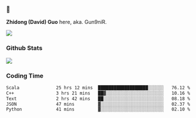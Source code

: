 ### 👋 

**Zhidong (David) Guo** here, aka. Gun9niR.

![](https://komarev.com/ghpvc/?username=Gun9niR&label=Total+Views)

### Github Stats

<img src="https://github-readme-stats.vercel.app/api?username=Gun9niR&count_private=true&show_icons=true&theme=vue-dark&hide_title=true">

### Coding Time

<!--START_SECTION:waka-->

```txt
Scala              25 hrs 12 mins  ███████████████████░░░░░░   76.12 %
C++                3 hrs 21 mins   ██▓░░░░░░░░░░░░░░░░░░░░░░   10.16 %
Text               2 hrs 42 mins   ██░░░░░░░░░░░░░░░░░░░░░░░   08.18 %
JSON               47 mins         ▓░░░░░░░░░░░░░░░░░░░░░░░░   02.37 %
Python             41 mins         ▓░░░░░░░░░░░░░░░░░░░░░░░░   02.10 %
```

<!--END_SECTION:waka-->
